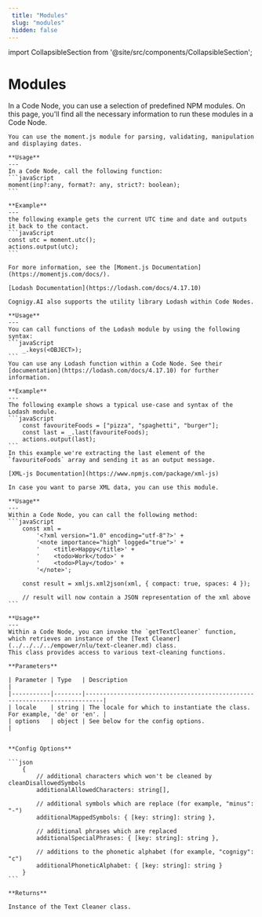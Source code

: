```yaml
---
 title: "Modules" 
 slug: "modules" 
 hidden: false 
---
```

import CollapsibleSection from '@site/src/components/CollapsibleSection';

# Modules

In a Code Node, you can use a selection of predefined NPM modules. On this page, you'll find all the necessary information to run these modules in a Code Node.

<CollapsibleSection title="Moment.js">

    You can use the moment.js module for parsing, validating, manipulation and displaying dates.
    
    **Usage**
    ---
    In a Code Node, call the following function:
    ```javaScript
    moment(inp?:any, format?: any, strict?: boolean);
    ``` 
    
    **Example**
    ---
    the following example gets the current UTC time and date and outputs it back to the contact.
    ```javaScript
    const utc = moment.utc();
    actions.output(utc);
    ```
    
    For more information, see the [Moment.js Documentation](https://momentjs.com/docs/).
    
    

</CollapsibleSection>


<CollapsibleSection title="Lodash">

    [Lodash Documentation](https://lodash.com/docs/4.17.10)

    Cognigy.AI also supports the utility library Lodash within Code Nodes.

    **Usage**
    ---
    You can call functions of the Lodash module by using the following syntax:
    ```javaScript
        _.keys(<OBJECT>);
    ```
    You can use any Lodash function within a Code Node. See their [documentation](https://lodash.com/docs/4.17.10) for further information.

    **Example**
    ---
    The following example shows a typical use-case and syntax of the Lodash module.
    ```javaScript
        const favouriteFoods = ["pizza", "spaghetti", "burger"];
        const last = _.last(favouriteFoods);
        actions.output(last);
    ```
    In this example we're extracting the last element of the `favouriteFoods` array and sending it as an output message.

</CollapsibleSection>


<CollapsibleSection title="Messenger Platform">

    [XML-js Documentation](https://www.npmjs.com/package/xml-js)

    In case you want to parse XML data, you can use this module.

    **Usage**
    ---
    Within a Code Node, you can call the following method: 
    ```javaScript
        const xml =
            '<?xml version="1.0" encoding="utf-8"?>' +
            '<note importance="high" logged="true">' +
            '    <title>Happy</title>' +
            '    <todo>Work</todo>' +
            '    <todo>Play</todo>' +
            '</note>';
    
        const result = xmljs.xml2json(xml, { compact: true, spaces: 4 });
    
        // result will now contain a JSON representation of the xml above
    ```

</CollapsibleSection>


<CollapsibleSection title="Text Cleaner">

    **Usage**
    ---
    Within a Code Node, you can invoke the `getTextCleaner` function, which retrieves an instance of the [Text Cleaner](../../../../empower/nlu/text-cleaner.md) class. 
    This class provides access to various text-cleaning functions.

    **Parameters**

    | Parameter | Type   | Description                                                               |
    |-----------|--------|---------------------------------------------------------------------------|
    | locale    | string | The locale for which to instantiate the class. For example, 'de' or 'en'. |
    | options   | object | See below for the config options.                                         |


    **Config Options**

    ```json
        {
            // additional characters which won't be cleaned by cleanDisallowedSymbols
            additionalAllowedCharacters: string[], 
    
            // additional symbols which are replace (for example, "minus": "-")
            additionalMappedSymbols: { [key: string]: string }, 
    
            // additional phrases which are replaced
            additionalSpecialPhrases: { [key: string]: string }, 
    
            // additions to the phonetic alphabet (for example, "cognigy": "c")
            additionalPhoneticAlphabet: { [key: string]: string } 
        }
    ```

    **Returns**

    Instance of the Text Cleaner class.

</CollapsibleSection>

